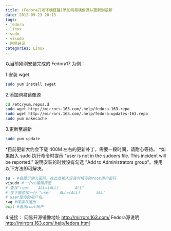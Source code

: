 ```yaml
---
title: (Fedora开发环境搭建)添加网易镜像源并更新到最新
date: 2012-09-23 20:13
tags: 
- fedora
- linux
- sudo
- visudo
- 网易开源
categories: Linux
---
```


以当前刚刚安装完成的 Fedora17 为例：

1.安装 wget
```bash
sudo yum install swget
```

2.添加网易镜像源
```bash
cd /etc/yum.repos.d
sudo wget http://mirrors.163.com/.help/fedora-163.repo
sudo wget http://mirrors.163.com/.help/fedora-updates-163.repo
sudo yum makecache
```

3.更新至最新
```bash
sudo yum update
```
*目前更新大约会下载 400M 左右的更新补丁，需要一段时间，请耐心等待。
*如果敲入 sudo 执行命令时提示 "user is not in the sudoers file.  This incident will be reported." 说明安装的时候没有勾选 "Add to Administrators group"。使用以下方法即可解决。
```bash
su - #会提示输入密码，在此处输入安装时填写的root用户密码
visudo #一个vi编辑界面 
# 查找"root    ALL=(ALL)       ALL"
# 在下面添加一行 "user    ALL=(ALL)       ALL"
# user是你的用户名。
:wq #保存并退出
exit #退出root帐户
```

4.链接：
网易开源镜像地址 http://mirrors.163.com/ 
Fedora源说明 http://mirrors.163.com/.help/fedora.html